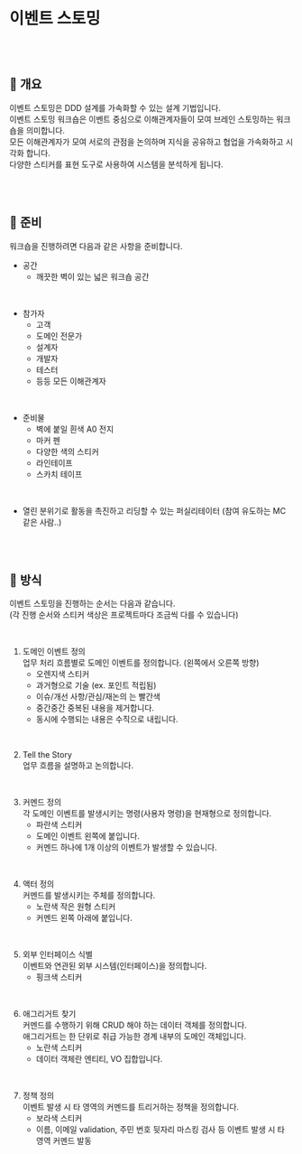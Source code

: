# 이벤트 스토밍

<br/><br/>



## :speech_balloon: 개요
이벤트 스토밍은 DDD 설계를 가속화할 수 있는 설계 기법입니다.  
이벤트 스토밍 워크숍은 이벤트 중심으로 이해관계자들이 모여 브레인 스토밍하는 워크숍을 의미합니다.  
모든 이해관계자가 모여 서로의 관점을 논의하며 지식을 공유하고 협업을 가속화하고 시각화 합니다.  
다양한 스티커를 표현 도구로 사용하여 시스템을 분석하게 됩니다.

<br/><br/>

## :athletic_shoe: 준비
워크숍을 진행하려면 다음과 같은 사항을 준비합니다.
- 공간  
    + 깨끗한 벽이 있는 넓은 워크숍 공간

<br/>
    
- 참가자  
    + 고객
    + 도메인 전문가
    + 설계자 
    + 개발자
    + 테스터
    + 등등 모든 이해관계자
    
<br/>
    
- 준비물  
    + 벽에 붙일 흰색 A0 전지
    + 마커 펜
    + 다양한 색의 스티커
    + 라인테이프
    + 스카치 테이프
    
<br/>

- 열린 분위기로 활동을 촉진하고 리딩할 수 있는 퍼실리테이터 (참여 유도하는 MC 같은 사람..)
    
<br/><br/>


    
## :runner: 방식
이벤트 스토밍을 진행하는 순서는 다음과 같습니다.  
(각 진행 순서와 스티커 색상은 프로젝트마다 조금씩 다를 수 있습니다)

<br/>

1. 도메인 이벤트 정의  
    업무 처리 흐름별로 도메인 이벤트를 정의합니다. (왼쪽에서 오른쪽 방향)  
    + 오렌지색 스티커
    + 과거형으로 기술 (ex. 포인트 적립됨)
    + 이슈/개선 사항/관심/재논의 는 빨간색
    + 중간중간 중복된 내용을 제거합니다.
    + 동시에 수행되는 내용은 수직으로 내립니다.

<br/>

2. Tell the Story  
    업무 흐름을 설명하고 논의합니다.
    
<br/>

3. 커멘드 정의  
    각 도메인 이벤트를 발생시키는 명령(사용자 명령)을 현재형으로 정의합니다.
    + 파란색 스티커
    + 도메인 이벤트 왼쪽에 붙입니다.
    + 커멘드 하나에 1개 이상의 이벤트가 발생할 수 있습니다.
    
<br/>

4. 액터 정의  
    커멘드를 발생시키는 주체를 정의합니다.
    + 노란색 작은 원형 스티커
    + 커멘드 왼쪽 아래에 붙입니다.
    
<br/>

5. 외부 인터페이스 식별  
    이벤트와 연관된 외부 시스템(인터페이스)을 정의합니다.
    + 핑크색 스티커

<br/>

6. 애그리거트 찾기  
    커멘드를 수행하기 위해 CRUD 해야 하는 데이터 객체를 정의합니다.  
    애그리거트는 한 단위로 취급 가능한 경계 내부의 도메인 객체입니다.
    + 노란색 스티커
    + 데이터 객체란 엔티티, VO 집합입니다.
    
<br/>

7. 정책 정의  
    이벤트 발생 시 타 영역의 커멘드를 트리거하는 정책을 정의합니다.
    + 보라색 스티커
    + 이름, 이메일 validation, 주민 번호 뒷자리 마스킹 검사 등 이벤트 발생 시 타 영역 커멘드 발동